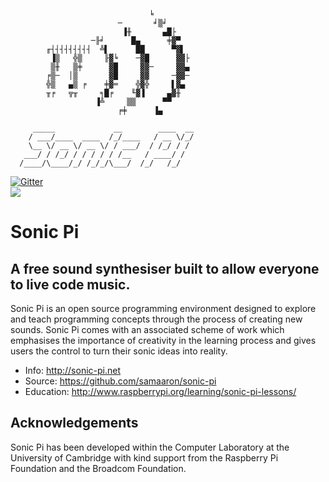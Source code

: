                                    ╘
                            ─       ╛▒╛
                             ▐╫       ▄█├
                      ─╟╛      █▄      ╪▓▀
            ╓┤┤┤┤┤┤┤┤┤  ╩▌      ██      ▀▓▌
             ▐▒   ╬▒     ╟▓╘    ─▓█      ▓▓├
             ▒╫   ▒╪      ▓█     ▓▓─     ▓▓▄
            ╒▒─  │▒       ▓█     ▓▓     ─▓▓─
            ╬▒   ▄▒ ╒    ╪▓═    ╬▓╬     ▌▓▄
            ╥╒   ╦╥     ╕█╒    ╙▓▐     ▄▓╫
                       ▐╩     ▒▒      ▀▀
                            ╒╪      ▐▄
     
         _____             __        ____  __
        / ___/____  ____  /_/____   / __ \/_/
        \__ \/ __ \/ __ \/ / ___/  / /_/ / /
       ___/ / /_/ / / / / / /__   / ____/ /
      /____/\____/_/ /_/_/\___/  /_/   /_/



[![Gitter](https://badges.gitter.im/Join%20Chat.svg)](https://gitter.im/samaaron/sonic-pi?utm_source=badge&utm_medium=badge&utm_campaign=pr-badge&utm_content=badge)
<br/>
<img src="https://travis-ci.org/samaaron/sonic-pi.svg?branch=master"/>


# Sonic Pi

## A free sound synthesiser built to allow everyone to live code music.

Sonic Pi is an open source programming environment designed to explore
and teach programming concepts through the process of creating new
sounds. Sonic Pi comes with an associated scheme of work which
emphasises the importance of creativity in the learning process and
gives users the control to turn their sonic ideas into reality.

* Info: http://sonic-pi.net
* Source: https://github.com/samaaron/sonic-pi
* Education: http://www.raspberrypi.org/learning/sonic-pi-lessons/


## Acknowledgements

Sonic Pi has been developed within the Computer Laboratory at the
University of Cambridge with kind support from the Raspberry Pi
Foundation and the Broadcom Foundation.
